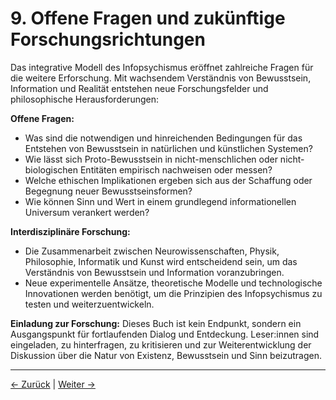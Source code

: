 # 9. Offene Fragen und zukünftige Forschungsrichtungen

Das integrative Modell des Infopsychismus eröffnet zahlreiche Fragen für die weitere Erforschung. Mit wachsendem Verständnis von Bewusstsein, Information und Realität entstehen neue Forschungsfelder und philosophische Herausforderungen:

**Offene Fragen:**

- Was sind die notwendigen und hinreichenden Bedingungen für das Entstehen von Bewusstsein in natürlichen und künstlichen Systemen?
- Wie lässt sich Proto-Bewusstsein in nicht-menschlichen oder nicht-biologischen Entitäten empirisch nachweisen oder messen?
- Welche ethischen Implikationen ergeben sich aus der Schaffung oder Begegnung neuer Bewusstseinsformen?
- Wie können Sinn und Wert in einem grundlegend informationellen Universum verankert werden?

**Interdisziplinäre Forschung:**

- Die Zusammenarbeit zwischen Neurowissenschaften, Physik, Philosophie, Informatik und Kunst wird entscheidend sein, um das Verständnis von Bewusstsein und Information voranzubringen.
- Neue experimentelle Ansätze, theoretische Modelle und technologische Innovationen werden benötigt, um die Prinzipien des Infopsychismus zu testen und weiterzuentwickeln.

**Einladung zur Forschung:**
Dieses Buch ist kein Endpunkt, sondern ein Ausgangspunkt für fortlaufenden Dialog und Entdeckung. Leser:innen sind eingeladen, zu hinterfragen, zu kritisieren und zur Weiterentwicklung der Diskussion über die Natur von Existenz, Bewusstsein und Sinn beizutragen.

---
<div class="navigation-links">
<a href="../08_Die_Zukunft_des_Bewusstseins/" class="nav-link prev-link">← Zurück</a> | <a href="../10_Historischer_Kontext_und_intellektuelle_Entwicklungslinien/" class="nav-link next-link">Weiter →</a>
</div>
